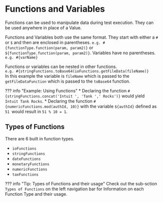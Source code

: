 # Functions and Variables

Functions can be used to manipulate data during test execution. They can be used anywhere in place of a Value.  

Functions and Variables both use the same format. They start with either a `#` or `$` and then are enclosed in parentheses. `e.g. #{functionType.function(param, param2)}` or `${functionType.function(param, param2)}`. Variables have no parentheses. `e.g. #{varName}`

Functions or variables can be nested in other functions.   
`e.g. #{stringFunctions.toBase64(ioFunctions.getFileData(fileName)}`   
In this example the variable is `fileName` which is passed to the `getFileDataFunction` which is passed to the `toBase64` function.

??? info "Example: Using Functions"
    * Declaring the function `#{stringFunctions.concat('Intuit ', 'Tank ',' Rocks')}` would yield `Intuit Tank Rocks`.
    * Declaring the function `#{numericFunctions.mod(authId, 10)}` with the variable `${authId}` defined as `51 `would result in `51 % 10 = 1`.


## Types of Functions
There are 6 built in function types.  

- `ioFunctions`
- `stringFunctions`
- `dateFunctions`
- `monetaryFunctions`
- `numericFunctions`
- `taxFunctions`


??? info "Tip: Types of Functions and their usage"
    Check out the sub-sction `Types of Functions` on the left navigation bar for Information on each Function Type and their usage.